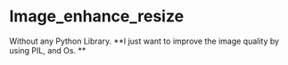 # Image_enhance_resize

Without any Python Library. 
**I just want to improve the image quality by using PIL, and Os. **
